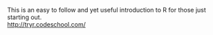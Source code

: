 This is an easy to follow and yet useful introduction to R for those just starting out.  
http://tryr.codeschool.com/
